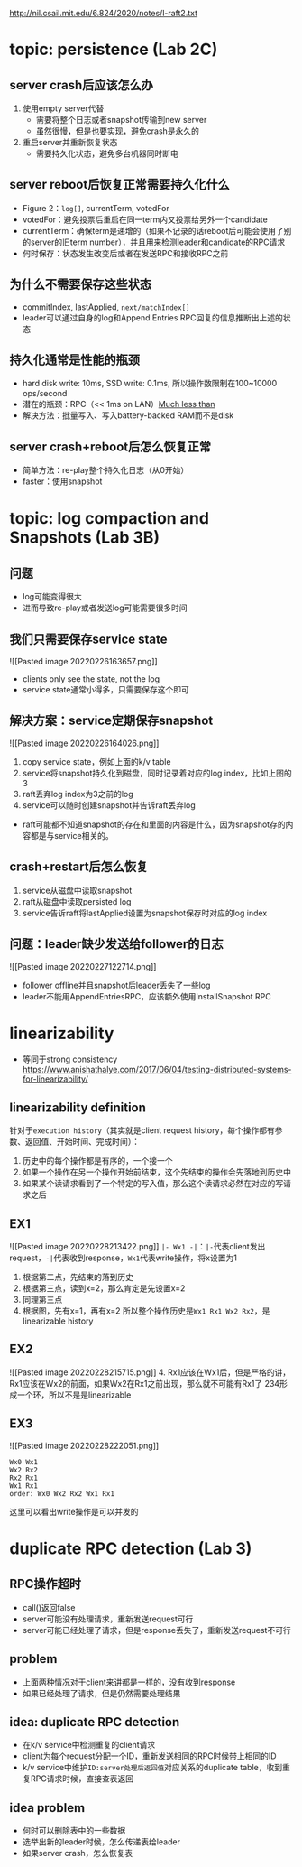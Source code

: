 http://nil.csail.mit.edu/6.824/2020/notes/l-raft2.txt
# topic: persistence (Lab 2C)
## server crash后应该怎么办
1. 使用empty server代替
	- 需要将整个日志或者snapshot传输到new server
	- 虽然很慢，但是也要实现，避免crash是永久的
2. 重启server并重新恢复状态 
	- 需要持久化状态，避免多台机器同时断电
## server reboot后恢复正常需要持久化什么
- Figure 2：`log[]`, currentTerm, votedFor
- votedFor：避免投票后重启在同一term内又投票给另外一个candidate
- currentTerm：确保term是递增的（如果不记录的话reboot后可能会使用了别的server的旧term number），并且用来检测leader和candidate的RPC请求
- 何时保存：状态发生改变后或者在发送RPC和接收RPC之前
## 为什么不需要保存这些状态
- commitIndex, lastApplied, `next/matchIndex[]`
- leader可以通过自身的log和Append Entries RPC回复的信息推断出上述的状态
## 持久化通常是性能的瓶颈
- hard disk write: 10ms, SSD write: 0.1ms, 所以操作数限制在100~10000 ops/second
- 潜在的瓶颈：RPC（<< 1ms on LAN）[Much less than](https://math.stackexchange.com/questions/1516976/much-less-than-what-does-that-mean)
- 解决方法：批量写入、写入battery-backed RAM而不是disk
## server crash+reboot后怎么恢复正常
- 简单方法：re-play整个持久化日志（从0开始）
- faster：使用snapshot
# topic: log compaction and Snapshots (Lab 3B)
## 问题
- log可能变得很大
- 进而导致re-play或者发送log可能需要很多时间
## 我们只需要保存service state
![[Pasted image 20220226163657.png]]
- clients only see the state, not the log
- service state通常小得多，只需要保存这个即可
## 解决方案：service定期保存snapshot
![[Pasted image 20220226164026.png]]
1. copy service state，例如上面的k/v table
2. service将snapshot持久化到磁盘，同时记录着对应的log index，比如上图的3
3. raft丢弃log index为3之前的log
4. service可以随时创建snapshot并告诉raft丢弃log
- raft可能都不知道snapshot的存在和里面的内容是什么，因为snapshot存的内容都是与service相关的。
## crash+restart后怎么恢复
1. service从磁盘中读取snapshot
2. raft从磁盘中读取persisted log
3. service告诉raft将lastApplied设置为snapshot保存时对应的log index
## 问题：leader缺少发送给follower的日志
![[Pasted image 20220227122714.png]]
- follower offline并且snapshot后leader丢失了一些log
- leader不能用AppendEntriesRPC，应该额外使用InstallSnapshot RPC
# linearizability
- 等同于strong consistency
https://www.anishathalye.com/2017/06/04/testing-distributed-systems-for-linearizability/
## linearizability definition
针对于`execution history`（其实就是client request history，每个操作都有参数、返回值、开始时间、完成时间）：
1. 历史中的每个操作都是有序的，一个接一个
2. 如果一个操作在另一个操作开始前结束，这个先结束的操作会先落地到历史中
3. 如果某个读请求看到了一个特定的写入值，那么这个读请求必然在对应的写请求之后
## EX1
![[Pasted image 20220228213422.png]]
`|- Wx1 -|`：`|-`代表client发出request，`-|`代表收到response，`Wx1`代表write操作，将x设置为1
1. 根据第二点，先结束的落到历史
2. 根据第三点，读到x=2，那么肯定是先设置x=2
3. 同理第三点
4. 根据图，先有x=1，再有x=2
所以整个操作历史是`Wx1 Rx1 Wx2 Rx2`，是linearizable history
## EX2
![[Pasted image 20220228215715.png]]
4. Rx1应该在Wx1后，但是严格的讲，Rx1应该在Wx2的前面，如果Wx2在Rx1之前出现，那么就不可能有Rx1了
234形成一个环，所以不是是linearizable
## EX3
![[Pasted image 20220228222051.png]]
```
Wx0 Wx1
Wx2 Rx2
Rx2 Rx1
Wx1 Rx1
order: Wx0 Wx2 Rx2 Wx1 Rx1
```

这里可以看出write操作是可以并发的
# duplicate RPC detection (Lab 3)
## RPC操作超时
- call()返回false
- server可能没有处理请求，重新发送request可行
- server可能已经处理了请求，但是response丢失了，重新发送request不可行
## problem
- 上面两种情况对于client来讲都是一样的，没有收到response
- 如果已经处理了请求，但是仍然需要处理结果
## idea: duplicate RPC detection
- 在k/v service中检测重复的client请求
- client为每个request分配一个ID，重新发送相同的RPC时候带上相同的ID
- k/v service中维护`ID:server处理后返回值`对应关系的duplicate table，收到重复RPC请求时候，直接查表返回
## idea problem
- 何时可以删除表中的一些数据
- 选举出新的leader时候，怎么传递表给leader
- 如果server crash，怎么恢复表

